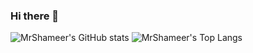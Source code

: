 ### Hi there 👋
![MrShameer's GitHub stats](https://github-readme-stats.vercel.app/api?username=MrShameer&show_icons=true&theme=radical)
![MrShameer's Top Langs](https://github-readme-stats.vercel.app/api/top-langs/?username=MrShameer&layout=compact)
<!--
**MrShameer/MrShameer** is a ✨ _special_ ✨ repository because its `README.md` (this file) appears on your GitHub profile.


Here are some ideas to get you started:

- 🔭 I’m currently working on ...
- 🌱 I’m currently learning ...
- 👯 I’m looking to collaborate on ...
- 🤔 I’m looking for help with ...
- 💬 Ask me about ...
- 📫 How to reach me: ...
- 😄 Pronouns: ...
- ⚡ Fun fact: ...
-->
